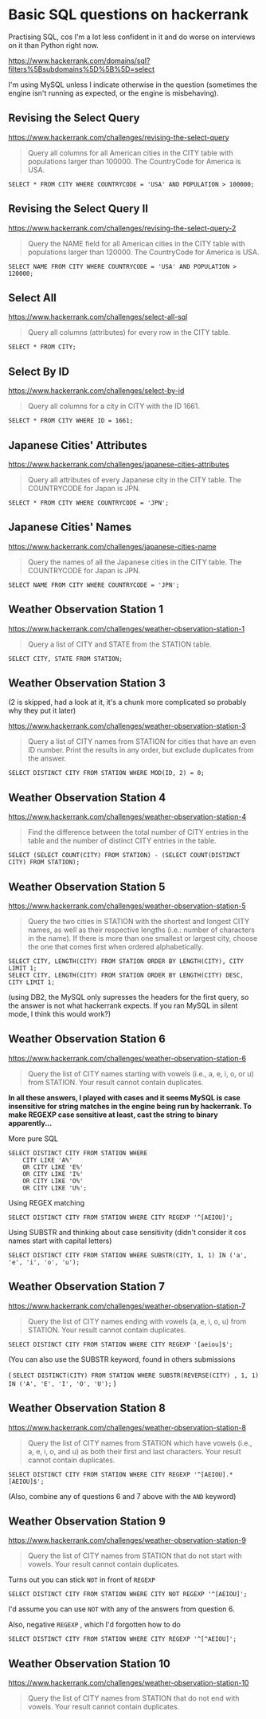 # Basic SQL questions on hackerrank

Practising SQL, cos I'm a lot less confident in it and do worse on interviews on it than Python right now.

https://www.hackerrank.com/domains/sql?filters%5Bsubdomains%5D%5B%5D=select

I'm using MySQL unless I indicate otherwise in the question (sometimes the engine isn't running as expected, or the engine is misbehaving).

## Revising the Select Query

https://www.hackerrank.com/challenges/revising-the-select-query

> Query all columns for all American cities in the CITY table with populations larger than 100000. The CountryCode for America is USA. 

 `SELECT * FROM CITY WHERE COUNTRYCODE = 'USA' AND POPULATION > 100000;`

## Revising the Select Query II

https://www.hackerrank.com/challenges/revising-the-select-query-2

> Query the NAME field for all American cities in the CITY table with populations larger than 120000. The CountryCode for America is USA. 

 `SELECT NAME FROM CITY WHERE COUNTRYCODE = 'USA' AND POPULATION > 120000;`

## Select All

https://www.hackerrank.com/challenges/select-all-sql

> Query all columns (attributes) for every row in the CITY table.

 `SELECT * FROM CITY;`

## Select By ID

https://www.hackerrank.com/challenges/select-by-id

> Query all columns for a city in CITY with the ID 1661.

 `SELECT * FROM CITY WHERE ID = 1661;`

##  Japanese Cities' Attributes

https://www.hackerrank.com/challenges/japanese-cities-attributes

> Query all attributes of every Japanese city in the CITY table. The COUNTRYCODE for Japan is JPN.

 `SELECT * FROM CITY WHERE COUNTRYCODE = 'JPN';`

## Japanese Cities' Names

https://www.hackerrank.com/challenges/japanese-cities-name

> Query the names of all the Japanese cities in the CITY table. The COUNTRYCODE for Japan is JPN. 

 `SELECT NAME FROM CITY WHERE COUNTRYCODE = 'JPN';`

## Weather Observation Station 1

https://www.hackerrank.com/challenges/weather-observation-station-1

> Query a list of CITY and STATE from the STATION table. 

 `SELECT CITY, STATE FROM STATION;`

## Weather Observation Station 3

(2 is skipped, had a look at it, it's a chunk more complicated so probably why they put it later)

https://www.hackerrank.com/challenges/weather-observation-station-3

> Query a list of CITY names from STATION for cities that have an even ID number. Print the results in any order, but exclude duplicates from the answer. 

 `SELECT DISTINCT CITY FROM STATION WHERE MOD(ID, 2) = 0;`

## Weather Observation Station 4

https://www.hackerrank.com/challenges/weather-observation-station-4

> Find the difference between the total number of CITY entries in the table and the number of distinct CITY entries in the table. 

 `SELECT (SELECT COUNT(CITY) FROM STATION) - (SELECT COUNT(DISTINCT CITY) FROM STATION);`

## Weather Observation Station 5

https://www.hackerrank.com/challenges/weather-observation-station-5

> Query the two cities in STATION with the shortest and longest CITY names, as well as their respective lengths (i.e.: number of characters in the name). If there is more than one smallest or largest city, choose the one that comes first when ordered alphabetically. 

```
SELECT CITY, LENGTH(CITY) FROM STATION ORDER BY LENGTH(CITY), CITY LIMIT 1;
SELECT CITY, LENGTH(CITY) FROM STATION ORDER BY LENGTH(CITY) DESC, CITY LIMIT 1;
```

(using DB2, the MySQL only supresses the headers for the first query, so the answer is not what hackerrank expects. If you ran MySQL in silent mode, I think this would work?)

## Weather Observation Station 6

https://www.hackerrank.com/challenges/weather-observation-station-6

> Query the list of CITY names starting with vowels (i.e., a, e, i, o, or u) from STATION. Your result cannot contain duplicates.

**In all these answers, I played with cases and it seems MySQL is case insensitive for string matches in the engine being run by hackerrank. To make REGEXP case sensitive at least, cast the string to binary apparently...**

More pure SQL

```
SELECT DISTINCT CITY FROM STATION WHERE 
    CITY LIKE 'A%'
    OR CITY LIKE 'E%'
    OR CITY LIKE 'I%'
    OR CITY LIKE 'O%'
    OR CITY LIKE 'U%';
```

Using REGEX matching

 `SELECT DISTINCT CITY FROM STATION WHERE CITY REGEXP '^[AEIOU]';`

Using SUBSTR and thinking about case sensitivity (didn't consider it cos names start with capital letters)

 `SELECT DISTINCT CITY FROM STATION WHERE SUBSTR(CITY, 1, 1) IN ('a', 'e', 'i', 'o', 'u');`

## Weather Observation Station 7

https://www.hackerrank.com/challenges/weather-observation-station-7

> Query the list of CITY names ending with vowels (a, e, i, o, u) from STATION. Your result cannot contain duplicates.

 `SELECT DISTINCT CITY FROM STATION WHERE CITY REGEXP '[aeiou]$';`

(You can also use the SUBSTR keyword, found in others submissions

( `SELECT DISTINCT(CITY) FROM STATION WHERE SUBSTR(REVERSE(CITY) , 1, 1) IN ('A', 'E', 'I', 'O', 'U');` )

## Weather Observation Station 8

https://www.hackerrank.com/challenges/weather-observation-station-8

> Query the list of CITY names from STATION which have vowels (i.e., a, e, i, o, and u) as both their first and last characters. Your result cannot contain duplicates.

 `SELECT DISTINCT CITY FROM STATION WHERE CITY REGEXP '^[AEIOU].*[AEIOU]$';`

(Also, combine any of questions 6 and 7 above with the `AND` keyword)

## Weather Observation Station 9

https://www.hackerrank.com/challenges/weather-observation-station-9

> Query the list of CITY names from STATION that do not start with vowels. Your result cannot contain duplicates.

Turns out you can stick `NOT` in front of `REGEXP`

 `SELECT DISTINCT CITY FROM STATION WHERE CITY NOT REGEXP '^[AEIOU]';`

I'd assume you can use `NOT` with any of the answers from question 6.

Also, negative `REGEXP` , which I'd forgotten how to do

 `SELECT DISTINCT CITY FROM STATION WHERE CITY REGEXP '^[^AEIOU]';`

## Weather Observation Station 10

https://www.hackerrank.com/challenges/weather-observation-station-10

> Query the list of CITY names from STATION that do not end with vowels. Your result cannot contain duplicates.
